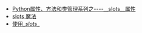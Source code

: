 

- [Python属性、方法和类管理系列之----\__slots__属性](http://www.cnblogs.com/jessonluo/p/4752512.html)
- [slots 魔法](https://www.ctolib.com/docs/sfile/explore-python/Class/slots.html)
- [使用\__slots__](https://www.liaoxuefeng.com/wiki/001374738125095c955c1e6d8bb493182103fac9270762a000/0013868200605560b1bd3c660bf494282ede59fee17e781000)
